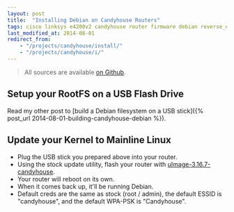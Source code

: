 ```yaml
---
layout: post
title:  "Installing Debian on Candyhouse Routers"
tags: cisco linksys e4200v2 candyhouse router firmware debian reverse_engineering
last_modified_at: 2014-08-01
redirect_from:
    - "/projects/candyhouse/install/"
    - "/projects/candyhouse/i/"
---
```

> All sources are available [on Github](https://github.com/cilynx/Candyhouse-Linux).

## Setup your RootFS on a USB Flash Drive

Read my other post to [build a Debian filesystem on a USB stick]({% post_url 2014-08-01-building-candyhouse-debian %}).

## Update your Kernel to Mainline Linux

* Plug the USB stick you prepared above into your router.
* Using the stock update utility, flash your router with [uImage-3.16.7-candyhouse](https://github.com/cilynx/Candyhouse-Linux/releases/download/v3.16.7/uImage-3.16.7-candyhouse).
* Your router will reboot on its own.
* When it comes back up, it'll be running Debian.
* Default creds are the same as stock (root / admin), the default ESSID is "candyhouse", and the default WPA-PSK is "Candyhouse".
